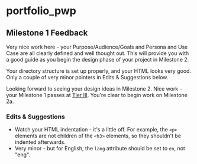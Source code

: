 # portfolio_pwp

## Milestone 1 Feedback
Very nice work here - your Purpose/Audience/Goals and Persona and Use Case are all clearly defined and well thought out. This will provide you with a good guide as you begin the design phase of your project in Milestone 2.

Your directory structure is set up properly, and your HTML looks very good. Only a couple of very minor pointers in Edits &amp; Suggestions below.

Looking forward to seeing your design ideas in Milestone 2. Nice work - your Milestone 1 passes at [Tier III](https://bootcamp-coders.cnm.edu/projects/personal/milestone-two/). You're clear to begin work on Milestone 2a.

### Edits &amp; Suggestions
- Watch your HTML indentation - it's a little off. For example, the `<p>` elements are not children of the `<h3>` elements, so they shouldn't be indented afterwards.
- Very minor - but for English, the `lang` attribute should be set to `en`, not "eng".
